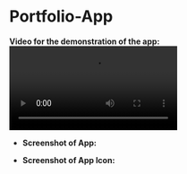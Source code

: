 # Portfolio-App

**Video for the demonstration of the app:**
![Output Video](Demo/Demo_Video.mp4)

* **Screenshot of App:**

* **Screenshot of App Icon:**
